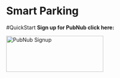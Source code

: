 # Smart Parking

#QuickStart
**Sign up for PubNub click here:**

<a href="https://dashboard.pubnub.com/signup?devrel_gh=HQDemo">
    <img alt="PubNub Signup" src="https://i.imgur.com/og5DDjf.png" width=260 height=97/>
</a>
